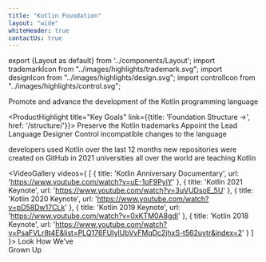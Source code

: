 ```yaml
---
title: "Kotlin Foundation"
layout: "wide"
whiteHeader: true
contactUs: true
---
```

export {Layout as default} from '../components/Layout';
import trademarkIcon from "../images/highlights/trademark.svg";
import designIcon from "../images/highlights/design.svg";
import controlIcon from "../images/highlights/control.svg";

<IntroBanner>Promote and&nbsp;advance the&nbsp;development of&nbsp;the&nbsp;Kotlin programming language</IntroBanner>

<ProductHighlight title="Key Goals" link={{title: 'Foundation Structure →', href: '/structure/'}}>
    <ProductHighlightItem icon={trademarkIcon}>
        Preserve the Kotlin trademarks
    </ProductHighlightItem>
    <ProductHighlightItem icon={designIcon}>
        Appoint the Lead Language Designer
    </ProductHighlightItem>
    <ProductHighlightItem icon={controlIcon}>
        Control incompatible changes to&nbsp;the&nbsp;language
    </ProductHighlightItem>
</ProductHighlight>

<ProductHighlight title="Kotlin Now">
    <ProductHighlightItem value="5M">
        developers used Kotlin over the last 12 months
    </ProductHighlightItem>
    <ProductHighlightItem value="250K">
        new repositories were created on GitHub in 2021
    </ProductHighlightItem>
    <ProductHighlightItem value="190">
        universities all over the world are teaching Kotlin
    </ProductHighlightItem>
</ProductHighlight>

<VideoGallery videos={
  [
    {
      title: 'Kotlin Anniversary Documentary',
      url: 'https://www.youtube.com/watch?v=uE-1oF9PyiY'
    },
    {
      title: 'Kotlin 2021 Keynote',
      url: 'https://www.youtube.com/watch?v=3uVUDsoE_5U'
    },
    {
      title: 'Kotlin 2020 Keynote',
      url: 'https://www.youtube.com/watch?v=pD58Dw17CLk'
    },
    {
      title: 'Kotlin 2019 Keynote',
      url: 'https://www.youtube.com/watch?v=0xKTM0A8gdI'
    },
    {
      title: 'Kotlin 2018 Keynote',
      url: 'https://www.youtube.com/watch?v=PsaFVLr8t4E&list=PLQ176FUIyIUbVvFMqDc2jhxS-t562uytr&index=2'
    }
  ]
}>
    Look How We’ve<br/>Grown Up
</VideoGallery>
